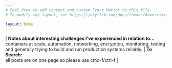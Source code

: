 ```yaml
---
# Feel free to add content and custom Front Matter to this file.
# To modify the layout, see https://jekyllrb.com/docs/themes/#overriding-theme-defaults

layout: home
---
```


| **Notes about interesting challenges I've experienced in relation to...** <br>containers at scale, automation, networking, encryption, monitoring, testing and generally trying to build and run production systems reliably.   | **To Search:** <br>all posts are on one page so please use cmd-f/ctrl-f  |







